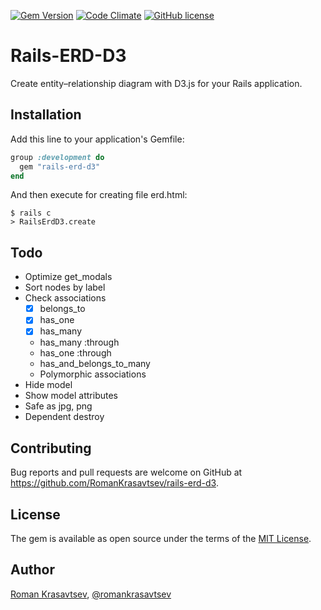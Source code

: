 [![Gem Version](https://badge.fury.io/rb/rails-erd-d3.svg)](https://badge.fury.io/rb/rails-erd-d3)
[![Code Climate](https://codeclimate.com/github/RomanKrasavtsev/rails-erd-d3/badges/gpa.svg)](https://codeclimate.com/github/RomanKrasavtsev/rails-erd-d3)
[![GitHub license](https://img.shields.io/badge/license-MIT-blue.svg)](https://raw.githubusercontent.com/RomanKrasavtsev/rails-erd-d3/master/LICENSE.txt)

# Rails-ERD-D3

Create entity–relationship diagram with D3.js for your Rails application.

## Installation

Add this line to your application's Gemfile:

```ruby
group :development do
  gem "rails-erd-d3"
end
```

And then execute for creating file erd.html:

    $ rails c
    > RailsErdD3.create

## Todo

- Optimize get_modals
- Sort nodes by label
- Check associations
    - [X] belongs_to
    - [X] has_one
    - [x] has_many
    - has_many :through
    - has_one :through
    - has_and_belongs_to_many
    - Polymorphic associations
- Hide model
- Show model attributes
- Safe as jpg, png
- Dependent destroy

## Contributing

Bug reports and pull requests are welcome on GitHub at https://github.com/RomanKrasavtsev/rails-erd-d3.

## License

The gem is available as open source under the terms of the [MIT License](http://opensource.org/licenses/MIT).

## Author

[Roman Krasavtsev](https://github.com/RomanKrasavtsev), [@romankrasavtsev](https://twitter.com/romankrasavtsev)

